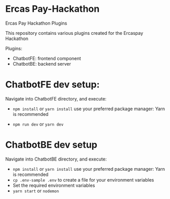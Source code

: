 # Ercas Pay-Hackathon

Ercas Pay Hackathon Plugins

This repository contains various plugins created for the Ercaspay Hackathon

Plugins:

- ChatbotFE: frontend component
- ChatbotBE: backend server

# ChatbotFE dev setup:

Navigate into ChatbotFE directory, and execute:

- `npm install` or `yarn install` use your preferred package manager: Yarn is recommended

- `npm run dev` or `yarn dev`

# ChatbotBE dev setup

Navigate into ChatbotBE directory, and execute:

- `npm install` or `yarn install` use your preferred package manager: Yarn is recommended
- `cp .env-sample .env` to create a file for your environment variables
- Set the required environment variables
- `yarn start` or `nodemon`
